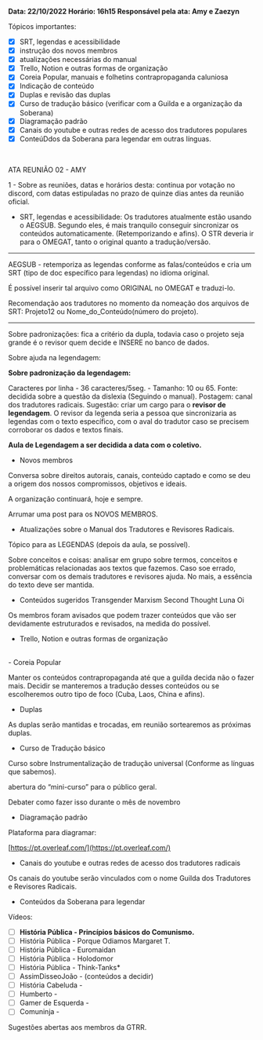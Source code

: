 **Data: 22/10/2022
Horário: 16h15
Responsável pela ata: Amy e Zaezyn**

Tópicos importantes:

-   [x] SRT, legendas e acessibilidade
-   [x] instrução dos novos membros
-   [x] atualizações necessárias do manual
-   [x] Trello, Notion e outras formas de organização
-   [x] Coreia Popular, manuais e folhetins contrapropaganda caluniosa
-   [x] Indicação de conteúdo
-   [x] Duplas e revisão das duplas
-   [x] Curso de tradução básico (verificar com a Guilda e a organização da Soberana)
-   [x] Diagramação padrão
-   [x] Canais do youtube e outras redes de acesso dos tradutores populares
-   [x] ConteúDdos da Soberana para legendar em outras línguas.
<br>

ATA REUNIÃO 02 - AMY

1 - Sobre as reuniões, datas e horários desta: continua por votação no discord, com datas estipuladas no prazo de quinze dias antes da reunião oficial.

-   SRT, legendas e acessibilidade:
Os tradutores atualmente estão usando o AEGSUB.
Segundo eles, é mais tranquilo conseguir sincronizar os conteúdos automaticamente. (Retemporizando e afins).
O STR deveria ir para o OMEGAT, tanto o original quanto a tradução/versão.

---
AEGSUB - retemporiza as legendas conforme as falas/conteúdos e cria um SRT (tipo de doc específico para legendas) no idioma original.

É possível inserir tal arquivo como ORIGINAL no OMEGAT e traduzi-lo.

Recomendação aos tradutores no momento da nomeação dos arquivos de SRT: Projeto12 ou Nome_do_Conteúdo(número do projeto).

---
Sobre padronizações: fica a critério da dupla, todavia caso o projeto seja grande é o revisor quem decide e INSERE no banco de dados.

Sobre ajuda na legendagem:

**Sobre padronização da legendagem:**

Caracteres por linha - 36 caracteres/5seg. -
Tamanho: 10 ou 65.
Fonte: decidida sobre a questão da dislexia (Seguindo o manual).
Postagem: canal dos tradutores radicais.
Sugestão: criar um cargo para o **revisor de legendagem**. O revisor da legenda seria a pessoa que sincronizaria as legendas com o texto específico, com o aval do tradutor caso se precisem corroborar os dados e textos finais.

**Aula de Legendagem a ser decidida a data com o coletivo.**

-   Novos membros

Conversa sobre direitos autorais, canais, conteúdo captado e como se deu a origem dos nossos compromissos, objetivos e ideais.

A organização continuará, hoje e sempre.

Arrumar uma post para os NOVOS MEMBROS.

-   Atualizações sobre o Manual dos Tradutores e Revisores Radicais.

Tópico para as LEGENDAS (depois da aula, se possível).

Sobre conceitos e coisas: analisar em grupo sobre termos, conceitos e problemáticas relacionadas aos textos que fazemos. Caso soe errado, conversar com os demais tradutores e revisores ajuda. No mais, a essência do texto deve ser mantida.

-   Conteúdos sugeridos
Transgender Marxism
Second Thought
Luna Oi

Os membros foram avisados que podem trazer conteúdos que vão ser devidamente estruturados e revisados, na medida do possível.

- Trello, Notion e outras formas de organização
<br>
-   Coreia Popular

Manter os conteúdos contrapropaganda até que a guilda decida não o fazer mais.
Decidir se manteremos a tradução desses conteúdos ou se escolheremos outro tipo de foco (Cuba, Laos, China e afins).


-   Duplas

As duplas serão mantidas e trocadas, em reunião sortearemos as próximas duplas.

-   Curso de Tradução básico

Curso sobre Instrumentalização de tradução universal (Conforme as línguas que sabemos).

abertura do “mini-curso” para o público geral.

Debater como fazer isso durante o mês de novembro

-   Diagramação padrão

Plataforma para diagramar:

[](https://pt.overleaf.com/)[https://pt.overleaf.com/](https://pt.overleaf.com/)

-   Canais do youtube e outras redes de acesso dos tradutores radicais

Os canais do youtube serão vinculados com o nome Guilda dos Tradutores e Revisores Radicais.

-   Conteúdos da Soberana para legendar

Vídeos:

-   [ ] **História Pública - Princípios básicos do Comunismo.**
-   [ ] História Pública - Porque Odiamos Margaret T.
-   [ ] História Pública - Euromaidan
-   [ ] História Pública - Holodomor
-   [ ] História Pública - Think-Tanks*
-   [ ] AssimDisseoJoão - (conteúdos a decidir)
-   [ ] História Cabeluda -
-   [ ] Humberto -
-   [ ] Gamer de Esquerda -
-   [ ] Comuninja -

Sugestões abertas aos membros da GTRR.